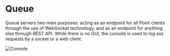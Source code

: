 # Queue
Queue servers two main purposes: acting as an endpoint for all Point clients through the use of WebSocket technology, and as an endpoint for anything else through REST API. While there is no GUI, the console is used to log ass requests by a socket or a web client.

![Console](https://i.imgur.com/W9btgwv.png)

